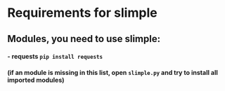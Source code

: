 # Requirements for slimple

## Modules, you need to use slimple:
#### - requests `pip install requests`

#### (if an module is missing in this list, open `slimple.py` and try to install all imported modules)